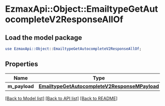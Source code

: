 # EzmaxApi::Object::EmailtypeGetAutocompleteV2ResponseAllOf

## Load the model package
```perl
use EzmaxApi::Object::EmailtypeGetAutocompleteV2ResponseAllOf;
```

## Properties
Name | Type | Description | Notes
------------ | ------------- | ------------- | -------------
**m_payload** | [**EmailtypeGetAutocompleteV2ResponseMPayload**](EmailtypeGetAutocompleteV2ResponseMPayload.md) |  | 

[[Back to Model list]](../README.md#documentation-for-models) [[Back to API list]](../README.md#documentation-for-api-endpoints) [[Back to README]](../README.md)


